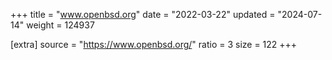 +++
title = "www.openbsd.org"
date = "2022-03-22"
updated = "2024-07-14"
weight = 124937

[extra]
source = "https://www.openbsd.org/"
ratio = 3
size = 122
+++
